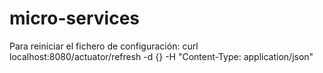 # micro-services

Para reiniciar el fichero de configuración: curl localhost:8080/actuator/refresh -d {} -H "Content-Type: application/json"
